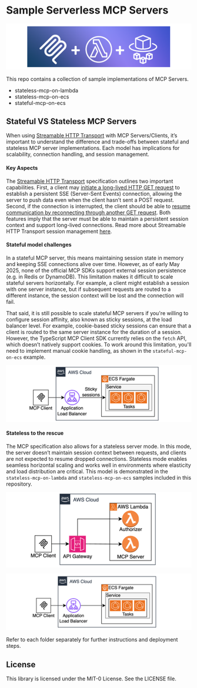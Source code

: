 # Sample Serverless MCP Servers

![](logo.png)

This repo contains a collection of sample implementations of MCP Servers.  

* stateless-mcp-on-lambda
* stateless-mcp-on-ecs
* stateful-mcp-on-ecs

## Stateful VS Stateless MCP Servers

When using [Streamable HTTP Transport](https://modelcontextprotocol.io/specification/2025-03-26/basic/transports#streamable-http) with MCP Servers/Clients, it’s important to understand the difference and trade-offs between stateful and stateless MCP server implementations. Each model has implications for scalability, connection handling, and session management.

#### Key Aspects

The [Streamable HTTP Transport](https://modelcontextprotocol.io/specification/2025-03-26/basic/transports#streamable-http) specification outlines two important capabilities. First, a client may [initiate a long-lived HTTP GET request](https://modelcontextprotocol.io/specification/2025-03-26/basic/transports#listening-for-messages-from-the-server) to establish a persistent SSE (Server-Sent Events) connection, allowing the server to push data even when the client hasn’t sent a POST request. Second, if the connection is interrupted, the client should be able to [resume communication by reconnecting through another GET request](https://modelcontextprotocol.io/specification/2025-03-26/basic/transports#resumability-and-redelivery). Both features imply that the server must be able to maintain a persistent session context and support long-lived connections. Read more about Streamable HTTP Transport session management [here](https://modelcontextprotocol.io/specification/2025-03-26/basic/transports#session-management).

#### Stateful model challenges

In a stateful MCP server, this means maintaining session state in memory and keeping SSE connections alive over time. However, as of early May 2025, none of the official MCP SDKs support external session persistence (e.g. in Redis or DynamoDB). This limitation makes it difficult to scale stateful servers horizontally. For example, a client might establish a session with one server instance, but if subsequent requests are routed to a different instance, the session context will be lost and the connection will fail.

That said, it is still possible to scale stateful MCP servers if you're willing to configure session affinity, also known as sticky sessions, at the load balancer level. For example, cookie-based sticky sessions can ensure that a client is routed to the same server instance for the duration of a session. However, the TypeScript MCP Client SDK currently relies on the `fetch` API, which doesn’t natively support cookies. To work around this limitation, you'll need to implement manual cookie handling, as shown in the `stateful-mcp-on-ecs` example.

![](./stateful-mcp-on-ecs/architecture.png)

#### Stateless to the rescue

The MCP specification also allows for a stateless server mode. In this mode, the server doesn’t maintain session context between requests, and clients are not expected to resume dropped connections. Stateless mode enables seamless horizontal scaling and works well in environments where elasticity and load distribution are critical. This model is demonstrated in the `stateless-mcp-on-lambda` and `stateless-mcp-on-ecs` samples included in this repository.

![](./stateless-mcp-on-lambda/architecture.png)


![](./stateless-mcp-on-ecs/architecture.png)


Refer to each folder separately for further instructions and deployment steps. 

## License

This library is licensed under the MIT-0 License. See the LICENSE file.

